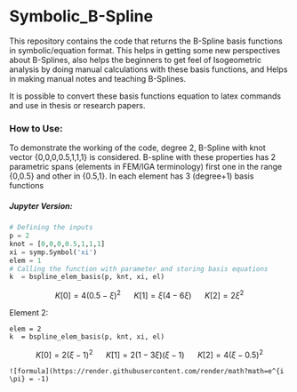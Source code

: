 # Symbolic_B-Spline
This repository contains the code that returns the B-Spline basis functions in symbolic/equation format. This helps in getting some new perspectives about B-Splines, also helps the beginners to get feel of Isogeometric analysis by doing manual calculations with these basis functions, and Helps in making manual notes and teaching B-Splines. 

It is possible to convert these basis functions equation to latex commands and use in thesis or research papers.

### How to Use:

To demonstrate the working of the  code, degree 2, B-Spline with knot vector {0,0,0,0.5,1,1,1} is considered. B-spline with these properties has 2 parametric spans (elements in FEM/IGA terminology) first one in the range {0,0.5} and other in {0.5,1}. In each element has 3 (degree+1) basis functions 

##### 	Jupyter Version:

```python
# Defining the inputs
p = 2
knot = [0,0,0,0.5,1,1,1]
xi = symp.Symbol('xi')
elem = 1
# Calling the function with parameter and storing basis equations 
k  = bspline_elem_basis(p, knt, xi, el)
```

$$  K[0] = 4(0.5-\xi)^2 \ \ \ \ \ \  K[1] = \xi (4 - 6 \xi) \ \ \ \ \ \ K[2] = 2 \xi^2 $$

Element 2: 

```
elem = 2
k  = bspline_elem_basis(p, knt, xi, el)
```

$$  K[0] = 2(\xi-1)^2 \ \ \ \ \ \  K[1] = 2 (1 - 3 \xi) (\xi-1) \ \ \ \ \ \ K[2] = 4 (\xi-0.5)^2 $$

```
![formula](https://render.githubusercontent.com/render/math?math=e^{i \pi} = -1)
```